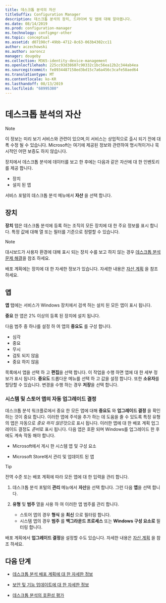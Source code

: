 ```yaml
---
title: 데스크톱 분석의 자산
titleSuffix: Configuration Manager
description: 데스크톱 분석의 장치, 드라이버 및 앱에 대해 알아봅니다.
ms.date: 08/14/2019
ms.prod: configuration-manager
ms.technology: configmgr-other
ms.topic: conceptual
ms.assetid: d07198cf-49bb-4712-8c63-063b4302cc11
author: aczechowski
ms.author: aaroncz
manager: dougeby
ms.collection: M365-identity-device-management
ms.openlocfilehash: 225cc93d38607c90332c1bc56ea12b2c344ab4ea
ms.sourcegitcommit: fe8934487158ed3bd15c7a6a456c3cafe58aed64
ms.translationtype: MT
ms.contentlocale: ko-KR
ms.lasthandoff: 08/13/2019
ms.locfileid: "68995380"
---
```

# <a name="assets-in-desktop-analytics"></a>데스크톱 분석의 자산

> [!Note]  
> 이 정보는 미리 보기 서비스와 관련이 있으며,이 서비스는 상업적으로 출시 되기 전에 대폭 수정 될 수 있습니다. Microsoft는 여기에 제공된 정보와 관련하여 명시적이거나 묵시적인 어떤 보증도 하지 않습니다.  

장치에서 데스크톱 분석에 데이터를 보고 한 후에는 다음과 같은 자산에 대 한 인벤토리를 제공 합니다.

- 장치
- 설치 된 앱  

서비스 포털의 데스크톱 분석 메뉴에서 **자산** 을 선택 합니다.


## <a name="devices"></a>장치

**장치** 탭은 데스크톱 분석에 등록 하는 조직의 모든 장치에 대 한 주요 정보를 표시 합니다. 특정 값에 대해 열 또는 필터를 기준으로 정렬할 수 있습니다.

> [!NOTE]  
> 대시보드가 사용자 환경에 대해 표시 되는 장치 수를 보고 하지 않는 경우 [데스크톱 분석 문제 해결](/sccm/desktop-analytics/troubleshooting)을 참조 하세요.  

배포 계획에는 장치에 대 한 자세한 정보가 있습니다. 자세한 내용은 [자산 계획](/sccm/desktop-analytics/about-deployment-plans#plan-assets) 을 참조 하세요.

## <a name="apps"></a>앱

**앱** 탭에는 서비스가 Windows 장치에서 검색 하는 설치 된 모든 앱이 표시 됩니다.

**중요** 한 앱은 2% 이상의 등록 된 장치에 설치 됩니다.

다음 범주 중 하나를 설정 하 여 앱의 **중요도** 를 구성 합니다.

- 심각
- 중요
- 무시 
- 검토 되지 않음
- 중요 하지 않음<!-- 3587232 -->


목록에서 앱을 선택 하 고 **편집**을 선택 합니다. 이 작업을 수행 하면 앱에 대 한 세부 정보가 표시 됩니다. **중요도** 드롭다운 메뉴를 선택 하 고 값을 설정 합니다. 또한 **소유자**를 할당할 수 있습니다. 변경을 수행 하는 경우 **저장**을 선택 합니다.

### <a name="a-namebkmk_plan-autoapp--automatic-upgrade-decision-of-system-and-store-apps"></a><a name="bkmk_plan-autoapp" />시스템 및 스토어 앱의 자동 업그레이드 결정

<!-- 3587232 -->
데스크톱 분석 워크플로에서 중요 한 모든 앱에 대해 **중요도** 와 **업그레이드 결정** 을 확인 하는 것이 중요 합니다. 이러한 앱에 주석을 추가 하는 데 도움을 줄 수 있도록 특정 유형의 앱은 자동으로 *중요 하지 않은*것으로 표시 됩니다. 이러한 앱에 대 한 배포 계획 업그레이드 결정도 *준비*로 표시 됩니다. 다음 앱은 호환 되며 Windows를 업그레이드 한 후에도 계속 작동 해야 합니다.

- Microsoft에서 게시 한 시스템 앱 및 구성 요소

- Microsoft Store에서 관리 및 업데이트 된 앱

> [!Tip]
> 전역 수준 또는 배포 계획에 따라 모든 앱에 대 한 입력을 관리 합니다. 
>
> 1. 데스크톱 분석 포털의 **관리** 메뉴에서 **자산**을 선택 합니다. 그런 다음 **앱**을 선택 합니다.
>
> 2. **유형** 및 **범주** 열을 사용 하 여 이러한 앱 범주를 관리 합니다.
>
>    - 스토어 앱의 경우 **형식** 을 **최신** 으로 필터링 합니다.
>    - 시스템 앱의 경우 **범주** 를 **백그라운드 프로세스** 또는 **Windows 구성 요소로** 필터링 합니다.



배포 계획에서 **업그레이드 결정**을 설정할 수도 있습니다. 자세한 내용은 [자산 계획](/sccm/desktop-analytics/about-deployment-plans#plan-assets) 을 참조 하세요.




## <a name="next-steps"></a>다음 단계

- [데스크톱 분석 배포 계획에 대 한 자세한 정보](/sccm/desktop-analytics/about-deployment-plans)  

- [보안 및 기능 업데이트에 대 한 자세한 정보](/sccm/desktop-analytics/about-updates)  

- [데스크톱 분석의 호환성 평가](/sccm/desktop-analytics/compat-assessment)  

